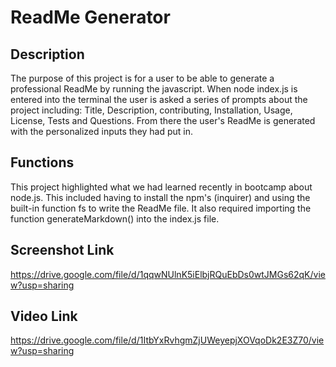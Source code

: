 # ReadMe Generator

## Description

The purpose of this project is for a user to be able to generate a professional ReadMe by running the javascript.  When node index.js is entered into the terminal the user is asked a series of prompts about the project including: Title, Description, contributing, Installation, Usage, License, Tests and Questions.  From there the user's ReadMe is generated with the personalized inputs they had put in.


## Functions
This project highlighted what we had learned recently in bootcamp about node.js.  This included having to install the npm's (inquirer) and using the built-in function fs to write the ReadMe file.  It also required importing the function generateMarkdown() into the index.js file.

## Screenshot Link
https://drive.google.com/file/d/1qqwNUlnK5iElbjRQuEbDs0wtJMGs62qK/view?usp=sharing

## Video Link
https://drive.google.com/file/d/1ItbYxRvhgmZjUWeyepjXOVqoDk2E3Z70/view?usp=sharing





